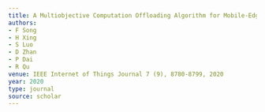 ```yaml
---
title: A Multiobjective Computation Offloading Algorithm for Mobile-Edge Computing
authors:
- F Song
- H Xing
- S Luo
- D Zhan
- P Dai
- R Qu
venue: IEEE Internet of Things Journal 7 (9), 8780-8799, 2020
year: 2020
type: journal
source: scholar
---
```

